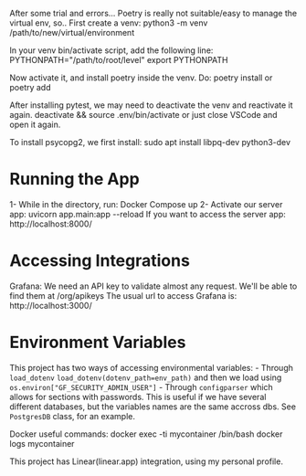 After some trial and errors... Poetry is really not suitable/easy to manage the virtual env,
so..
First create a venv:
    python3 -m venv /path/to/new/virtual/environment

In your venv bin/activate script, add the following line:
    PYTHONPATH="/path/to/root/level"
    export PYTHONPATH

Now activate it, and install poetry inside the venv.
Do:
    poetry install
or
    poetry add <package>

After installing pytest, we may need to deactivate the venv and reactivate it again.
    deactivate && source .env/bin/activate
or just close VSCode and open it again.

To install psycopg2, we first install:
    sudo apt install libpq-dev python3-dev

# Running the App
1- While in the directory, run:
        Docker Compose up
2- Activate our server app:
        uvicorn app.main:app --reload
    If you want to access the server app:
        http://localhost:8000/

# Accessing Integrations
Grafana:
We need an API key to validate almost any request.
We'll be able to find them at /org/apikeys
The usual url to access Grafana is:
    http://localhost:3000/


# Environment Variables
This project has two ways of accessing environmental variables:
    - Through `load_dotenv`
        `load_dotenv(dotenv_path=env_path)`
    and then we load using
        `os.environ["GF_SECURITY_ADMIN_USER"]`
    - Through `configparser` which allows for sections with passwords. This is useful
    if we have several different databases, but the variables names are the same accross dbs.
    See `PostgresDB` class, for an example.

Docker useful commands:
    docker exec -ti mycontainer /bin/bash
    docker logs mycontainer

This project has Linear(linear.app) integration, using my personal profile.
